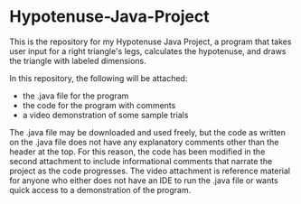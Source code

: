 Hypotenuse-Java-Project
=======================

This is the repository for my Hypotenuse Java Project, a program that takes user input for a right triangle's legs, calculates the hypotenuse, and draws the triangle with labeled dimensions.

In this repository, the following will be attached:
  - the .java file for the program
  - the code for the program with comments
  - a video demonstration of some sample trials

The .java file may be downloaded and used freely, but the code as written on the .java file does not have any explanatory comments other than the header at the top. For this reason, the code has been modified in the second attachment to include informational comments that narrate the project as the code progresses. The video attachment is reference material for anyone who either does not have an IDE to run the .java file or wants quick access to a demonstration of the program.
